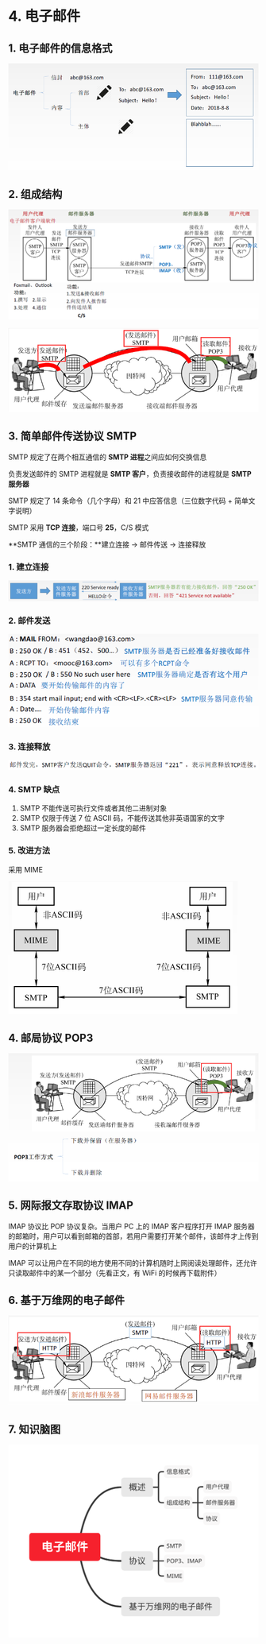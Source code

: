 # 4. 电子邮件

## 1. 电子邮件的信息格式

![](../.gitbook/assets/image%20%28203%29.png)

## 2. 组成结构

![](../.gitbook/assets/image%20%28220%29.png)

![](../.gitbook/assets/image%20%28225%29.png)

## 3. 简单邮件传送协议 SMTP

SMTP 规定了在两个相互通信的 **SMTP 进程**之间应如何交换信息

负责发送邮件的 SMTP 进程就是 **SMTP 客户**，负责接收邮件的进程就是 **SMTP 服务器**

SMTP 规定了 14 条命令（几个字母）和 21 中应答信息（三位数字代码 + 简单文字说明）

SMTP 采用 **TCP 连接**，端口号 **25**，C/S 模式

**SMTP 通信的三个阶段：**建立连接 -&gt; 邮件传送 -&gt; 连接释放

### 1. 建立连接

![](../.gitbook/assets/image%20%28229%29.png)

### 2. 邮件发送

![](../.gitbook/assets/image%20%28232%29.png)

### 3. 连接释放

![](../.gitbook/assets/image%20%28217%29.png)

### 4. SMTP 缺点

1. SMTP 不能传送可执行文件或者其他二进制对象
2. SMTP 仅限于传送 7 位 ASCII 码，不能传送其他非英语国家的文字
3. SMTP 服务器会拒绝超过一定长度的邮件

### 5. 改进方法

采用 MIME

![](../.gitbook/assets/image%20%28210%29.png)

## 4. 邮局协议 POP3

![](../.gitbook/assets/image%20%28213%29.png)

## 5. 网际报文存取协议 IMAP

IMAP 协议比 POP 协议复杂。当用户 PC 上的 IMAP 客户程序打开 IMAP 服务器的邮箱时，用户可以看到邮箱的首部，若用户需要打开某个邮件，该邮件才上传到用户的计算机上

IMAP 可以让用户在不同的地方使用不同的计算机随时上网阅读处理邮件，还允许只读取邮件中的某一个部分（先看正文，有 WiFi 的时候再下载附件）

## 6. 基于万维网的电子邮件

![](../.gitbook/assets/image%20%28221%29.png)

## 7. 知识脑图

![](../.gitbook/assets/dian-zi-you-jian-.svg)

